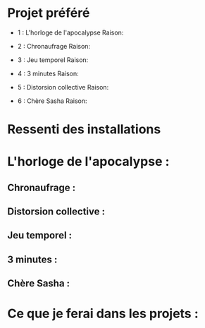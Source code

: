 # Projet préféré
- 1 : L'horloge de l'apocalypse
Raison:


- 2 : Chronaufrage
Raison:


- 3 : Jeu temporel
Raison:


- 4 : 3 minutes
Raison:

- 5 : Distorsion collective
Raison:

- 6 : Chère Sasha
Raison:




# Ressenti des installations
# L'horloge de l'apocalypse :

## Chronaufrage :

## Distorsion collective :

## Jeu temporel :

## 3 minutes :

## Chère Sasha :

# Ce que je ferai dans les projets :
